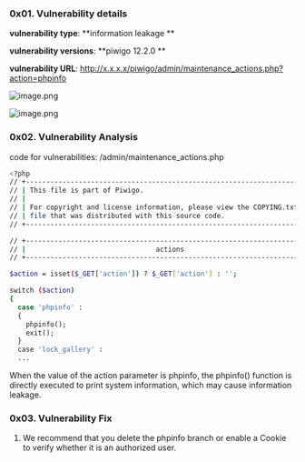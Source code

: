 ### 0x01. Vulnerability details 
**vulnerability type**: **information leakage **

**vulnerability versions**: **piwigo 12.2.0 **

**vulnerability URL**: [http://x.x.x.x/piwigo/admin/maintenance_actions.php? action=phpinfo](http://10.92.66.148/piwigo/admin/maintenance_actions.php?action=phpinfo)

![image.png](https://cdn.nlark.com/yuque/0/2022/png/496192/1645695186935-b1df7efa-9242-441e-87a0-f4be6943ba65.png#clientId=ub56e8d03-d575-4&from=paste&height=990&id=u0bb163a8&margin=%5Bobject%20Object%5D&name=image.png&originHeight=990&originWidth=1652&originalType=binary&ratio=1&size=143644&status=done&style=none&taskId=ubdcffe58-3a6d-44ad-882b-afb33de0ba2&width=1652)
​

![image.png](https://cdn.nlark.com/yuque/0/2022/png/496192/1645695251836-85d5b470-1ca5-43f7-b607-1e28a6a15228.png#clientId=ub56e8d03-d575-4&from=paste&height=882&id=u4864f2e8&margin=%5Bobject%20Object%5D&name=image.png&originHeight=882&originWidth=1615&originalType=binary&ratio=1&size=93174&status=done&style=none&taskId=u555d171e-d69f-4fdf-b81c-d03884b114a&width=1615)
### 0x02. Vulnerability Analysis
code for vulnerabilities: /admin/maintenance_actions.php
```bash
<?php
// +-----------------------------------------------------------------------+
// | This file is part of Piwigo.                                          |
// |                                                                       |
// | For copyright and license information, please view the COPYING.txt    |
// | file that was distributed with this source code.                      |
// +-----------------------------------------------------------------------+

// +-----------------------------------------------------------------------+
// |                                actions                                |
// +-----------------------------------------------------------------------+

$action = isset($_GET['action']) ? $_GET['action'] : '';

switch ($action)
{
  case 'phpinfo' :
  {
    phpinfo();
    exit();
  }
  case 'lock_gallery' :
  ...
```
When the value of the action parameter is phpinfo, the phpinfo() function is directly executed to print system information, which may cause information leakage. 
​

### 0x03. Vulnerability Fix
1. We recommend that you delete the phpinfo branch or enable a Cookie to verify whether it is an authorized user.
